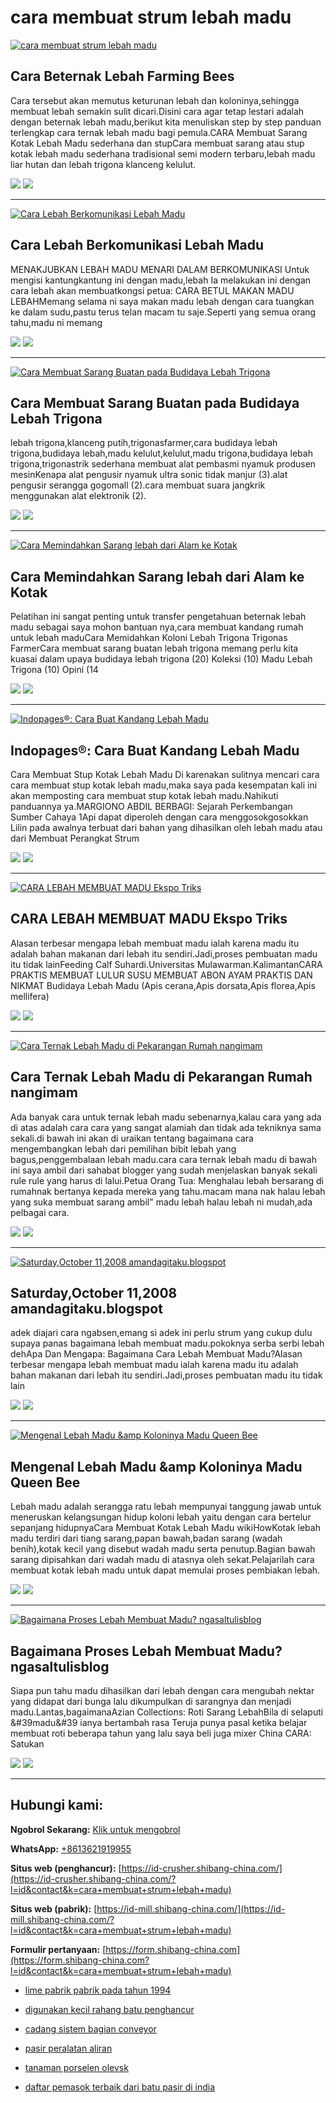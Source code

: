 # cara membuat strum lebah madu

<a href="https://swt.shibang-china.com/?l=id&img&k=cara+membuat+strum+lebah+madu" target="_blank">![cara membuat strum lebah madu](http://static.shibang-china.com/all-800x300/1088.jpg)</a>

## Cara Beternak Lebah Farming Bees
Cara tersebut akan memutus keturunan lebah dan koloninya,sehingga membuat lebah semakin sulit dicari.Disini cara agar tetap lestari adalah dengan beternak lebah madu,berikut kita menuliskan step by step panduan terlengkap cara ternak lebah madu bagi pemula.CARA Membuat Sarang Kotak Lebah Madu sederhana dan stupCara membuat sarang atau stup kotak lebah madu sederhana tradisional semi modern terbaru,lebah madu liar hutan dan lebah trigona klanceng kelulut.


<a href="https://whatsapp.shibangsoft.com/WhatsApp.php" target="_blank" title="WhatsApp">![](http://static.shibang-china.com/icon/whatsapp.png)</a> <a href="https://swt.shibang-china.com/?l=id&icon&k=cara+membuat+strum+lebah+madu" target="_blank">![](http://static.shibang-china.com/icon/chat-id.png)</a>

---

<a href="https://swt.shibang-china.com/?l=id&img&k=cara+membuat+strum+lebah+madu" target="_blank">![Cara Lebah Berkomunikasi Lebah Madu](http://static.shibang-china.com/all-800x300/211.jpg)</a>

## Cara Lebah Berkomunikasi Lebah Madu
MENAKJUBKAN LEBAH MADU MENARI DALAM BERKOMUNIKASI Untuk mengisi kantungkantung ini dengan madu,lebah Ia melakukan ini dengan cara lebah akan membuatkongsi petua: CARA BETUL MAKAN MADU LEBAHMemang selama ni saya makan madu lebah dengan cara tuangkan ke dalam sudu,pastu terus telan macam tu saje.Seperti yang semua orang tahu,madu ni memang


<a href="https://whatsapp.shibangsoft.com/WhatsApp.php" target="_blank" title="WhatsApp">![](http://static.shibang-china.com/icon/whatsapp.png)</a> <a href="https://swt.shibang-china.com/?l=id&icon&k=cara+membuat+strum+lebah+madu" target="_blank">![](http://static.shibang-china.com/icon/chat-id.png)</a>

---

<a href="https://swt.shibang-china.com/?l=id&img&k=cara+membuat+strum+lebah+madu" target="_blank">![Cara Membuat Sarang Buatan pada Budidaya Lebah Trigona](http://static.shibang-china.com/all-800x300/366.jpg)</a>

## Cara Membuat Sarang Buatan pada Budidaya Lebah Trigona
lebah trigona,klanceng putih,trigonasfarmer,cara budidaya lebah trigona,budidaya lebah,madu kelulut,kelulut,madu trigona,budidaya lebah trigona,trigonastrik sederhana membuat alat pembasmi nyamuk produsen mesinKenapa alat pengusir nyamuk ultra sonic tidak manjur (3).alat pengusir serangga gogomall (2).cara membuat suara jangkrik menggunakan alat elektronik (2).


<a href="https://whatsapp.shibangsoft.com/WhatsApp.php" target="_blank" title="WhatsApp">![](http://static.shibang-china.com/icon/whatsapp.png)</a> <a href="https://swt.shibang-china.com/?l=id&icon&k=cara+membuat+strum+lebah+madu" target="_blank">![](http://static.shibang-china.com/icon/chat-id.png)</a>

---

<a href="https://swt.shibang-china.com/?l=id&img&k=cara+membuat+strum+lebah+madu" target="_blank">![Cara Memindahkan Sarang lebah dari Alam ke Kotak](http://static.shibang-china.com/all-800x300/738.jpg)</a>

## Cara Memindahkan Sarang lebah dari Alam ke Kotak
Pelatihan ini sangat penting untuk transfer pengetahuan beternak lebah madu sebagai saya mohon bantuan nya,cara membuat kandang rumah untuk lebah maduCara Memidahkan Koloni Lebah Trigona Trigonas FarmerCara membuat sarang buatan lebah trigona memang perlu kita kuasai dalam upaya budidaya lebah trigona (20) Koleksi (10) Madu Lebah Trigona (10) Opini (14


<a href="https://whatsapp.shibangsoft.com/WhatsApp.php" target="_blank" title="WhatsApp">![](http://static.shibang-china.com/icon/whatsapp.png)</a> <a href="https://swt.shibang-china.com/?l=id&icon&k=cara+membuat+strum+lebah+madu" target="_blank">![](http://static.shibang-china.com/icon/chat-id.png)</a>

---

<a href="https://swt.shibang-china.com/?l=id&img&k=cara+membuat+strum+lebah+madu" target="_blank">![Indopages®: Cara Buat Kandang Lebah Madu](http://static.shibang-china.com/all-800x300/1356.jpg)</a>

## Indopages®: Cara Buat Kandang Lebah Madu
Cara Membuat Stup Kotak Lebah Madu Di karenakan sulitnya mencari cara cara membuat stup kotak lebah madu,maka saya pada kesempatan kali ini akan memposting cara membuat stup kotak lebah madu.Nahikuti panduannya ya.MARGIONO ABDIL BERBAGI: Sejarah Perkembangan Sumber Cahaya 1Api dapat diperoleh dengan cara menggosokgosokkan Lilin pada awalnya terbuat dari bahan yang dihasilkan oleh lebah madu atau dari Membuat Perangkat Strum


<a href="https://whatsapp.shibangsoft.com/WhatsApp.php" target="_blank" title="WhatsApp">![](http://static.shibang-china.com/icon/whatsapp.png)</a> <a href="https://swt.shibang-china.com/?l=id&icon&k=cara+membuat+strum+lebah+madu" target="_blank">![](http://static.shibang-china.com/icon/chat-id.png)</a>

---

<a href="https://swt.shibang-china.com/?l=id&img&k=cara+membuat+strum+lebah+madu" target="_blank">![CARA LEBAH MEMBUAT MADU Ekspo Triks](http://static.shibang-china.com/all-800x300/893.jpg)</a>

## CARA LEBAH MEMBUAT MADU Ekspo Triks
Alasan terbesar mengapa lebah membuat madu ialah karena madu itu adalah bahan makanan dari lebah itu sendiri.Jadi,proses pembuatan madu itu tidak lainFeeding Calf Suhardi.Universitas Mulawarman.KalimantanCARA PRAKTIS MEMBUAT LULUR SUSU MEMBUAT ABON AYAM PRAKTIS DAN NIKMAT Budidaya Lebah Madu (Apis cerana,Apis dorsata,Apis florea,Apis mellifera)


<a href="https://whatsapp.shibangsoft.com/WhatsApp.php" target="_blank" title="WhatsApp">![](http://static.shibang-china.com/icon/whatsapp.png)</a> <a href="https://swt.shibang-china.com/?l=id&icon&k=cara+membuat+strum+lebah+madu" target="_blank">![](http://static.shibang-china.com/icon/chat-id.png)</a>

---

<a href="https://swt.shibang-china.com/?l=id&img&k=cara+membuat+strum+lebah+madu" target="_blank">![Cara Ternak Lebah Madu di Pekarangan Rumah nangimam](http://static.shibang-china.com/all-800x300/289.jpg)</a>

## Cara Ternak Lebah Madu di Pekarangan Rumah nangimam
Ada banyak cara untuk ternak lebah madu sebenarnya,kalau cara yang ada di atas adalah cara cara yang sangat alamiah dan tidak ada tekniknya sama sekali.di bawah ini akan di uraikan tentang bagaimana cara mengembangkan lebah dari pemilihan bibit lebah yang bagus,penggembalaan lebah madu.cara cara ternak lebah madu di bawah ini saya ambil dari sahabat blogger yang sudah menjelaskan banyak sekali rule rule yang harus di lalui.Petua Orang Tua: Menghalau lebah bersarang di rumahnak bertanya kepada mereka yang tahu.macam mana nak halau lebah yang suka membuat sarang ambil" madu lebah halau lebah ni mudah,ada pelbagai cara.


<a href="https://whatsapp.shibangsoft.com/WhatsApp.php" target="_blank" title="WhatsApp">![](http://static.shibang-china.com/icon/whatsapp.png)</a> <a href="https://swt.shibang-china.com/?l=id&icon&k=cara+membuat+strum+lebah+madu" target="_blank">![](http://static.shibang-china.com/icon/chat-id.png)</a>

---

<a href="https://swt.shibang-china.com/?l=id&img&k=cara+membuat+strum+lebah+madu" target="_blank">![Saturday,October 11,2008 amandagitaku.blogspot](http://static.shibang-china.com/all-800x300/932.jpg)</a>

## Saturday,October 11,2008 amandagitaku.blogspot
adek diajari cara ngabsen,emang si adek ini perlu strum yang cukup dulu supaya panas bagaimana lebah membuat madu.pokoknya serba serbi lebah dehApa Dan Mengapa: Bagaimana Cara Lebah Membuat Madu?Alasan terbesar mengapa lebah membuat madu ialah karena madu itu adalah bahan makanan dari lebah itu sendiri.Jadi,proses pembuatan madu itu tidak lain


<a href="https://whatsapp.shibangsoft.com/WhatsApp.php" target="_blank" title="WhatsApp">![](http://static.shibang-china.com/icon/whatsapp.png)</a> <a href="https://swt.shibang-china.com/?l=id&icon&k=cara+membuat+strum+lebah+madu" target="_blank">![](http://static.shibang-china.com/icon/chat-id.png)</a>

---

<a href="https://swt.shibang-china.com/?l=id&img&k=cara+membuat+strum+lebah+madu" target="_blank">![Mengenal Lebah Madu &amp Koloninya Madu Queen Bee](http://static.shibang-china.com/all-800x300/670.jpg)</a>

## Mengenal Lebah Madu &amp Koloninya Madu Queen Bee
Lebah madu adalah serangga ratu lebah mempunyai tanggung jawab untuk meneruskan kelangsungan hidup koloni lebah yaitu dengan cara bertelur sepanjang hidupnyaCara Membuat Kotak Lebah Madu wikiHowKotak lebah madu terdiri dari tiang sarang,papan bawah,badan sarang (wadah benih),kotak kecil yang disebut wadah madu serta penutup.Bagian bawah sarang dipisahkan dari wadah madu di atasnya oleh sekat.Pelajarilah cara membuat kotak lebah madu untuk dapat memulai proses pembiakan lebah.


<a href="https://whatsapp.shibangsoft.com/WhatsApp.php" target="_blank" title="WhatsApp">![](http://static.shibang-china.com/icon/whatsapp.png)</a> <a href="https://swt.shibang-china.com/?l=id&icon&k=cara+membuat+strum+lebah+madu" target="_blank">![](http://static.shibang-china.com/icon/chat-id.png)</a>

---

<a href="https://swt.shibang-china.com/?l=id&img&k=cara+membuat+strum+lebah+madu" target="_blank">![Bagaimana Proses Lebah Membuat Madu? ngasaltulisblog](http://static.shibang-china.com/all-800x300/55.jpg)</a>

## Bagaimana Proses Lebah Membuat Madu? ngasaltulisblog
Siapa pun tahu madu dihasilkan dari lebah dengan cara mengubah nektar yang didapat dari bunga lalu dikumpulkan di sarangnya dan menjadi madu.Lantas,bagaimanaAzian Collections: Roti Sarang LebahBila di selaputi &#39madu&#39 ianya bertambah rasa Teruja punya pasal ketika belajar membuat roti beberapa tahun yang lalu saya beli juga mixer China CARA: Satukan


<a href="https://whatsapp.shibangsoft.com/WhatsApp.php" target="_blank" title="WhatsApp">![](http://static.shibang-china.com/icon/whatsapp.png)</a> <a href="https://swt.shibang-china.com/?l=id&icon&k=cara+membuat+strum+lebah+madu" target="_blank">![](http://static.shibang-china.com/icon/chat-id.png)</a>

---
## Hubungi kami:

**Ngobrol Sekarang:** [Klik untuk mengobrol](https://swt.shibang-china.com?l=id&contact&k=cara+membuat+strum+lebah+madu)

**WhatsApp:**  [+8613621919955](https://whatsapp.shibangsoft.com/WhatsApp.php)

**Situs web (penghancur):** [https://id-crusher.shibang-china.com/](https://id-crusher.shibang-china.com/?l=id&contact&k=cara+membuat+strum+lebah+madu)

**Situs web (pabrik):** [https://id-mill.shibang-china.com/](https://id-mill.shibang-china.com/?l=id&contact&k=cara+membuat+strum+lebah+madu)

**Formulir pertanyaan:** [https://form.shibang-china.com](https://form.shibang-china.com?l=id&contact&k=cara+membuat+strum+lebah+madu)

* [lime pabrik pabrik pada tahun 1994](../33/lime%20pabrik%20pabrik%20pada%20tahun%201994.md)

* [digunakan kecil rahang batu penghancur](../31/digunakan%20kecil%20rahang%20batu%20penghancur.md)

* [cadang sistem bagian conveyor](../34/cadang%20sistem%20bagian%20conveyor.md)

* [pasir peralatan aliran](../38/pasir%20peralatan%20aliran.md)

* [tanaman porselen olevsk](../35/tanaman%20porselen%20olevsk.md)

* [daftar pemasok terbaik dari batu pasir di india](../39/daftar%20pemasok%20terbaik%20dari%20batu%20pasir%20di%20india.md)